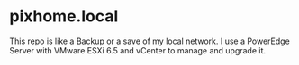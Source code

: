 # pixhome.local

This repo is like a Backup or a save of my local network. I use a PowerEdge Server with VMware ESXi 6.5 and vCenter to manage and upgrade it.
